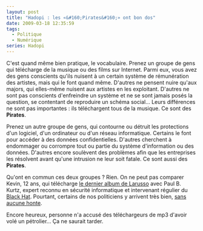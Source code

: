 ```yaml
---
layout: post
title: "Hadopi : les «&#160;Pirates&#160;» ont bon dos"
date: 2009-03-18 12:35:59
tags:
  - Politique
  - Numérique
series: Hadopi
---
```


C'est quand même bien pratique, le vocabulaire. Prenez un groupe de gens qui télécharge de la musique ou des films sur Internet. Parmi eux, vous avez des gens conscients qu'ils nuisent à un certain système de rémunération des artistes, mais qui le font quand même. D'autres ne pensent nuire qu'aux majors, qui elles-même nuisent aux artistes en les exploitant. D'autres ne sont pas conscients d'enfreindre un système et ne se sont jamais posés la question, se contentant de reproduire un schéma social… Leurs différences ne sont pas importantes&nbsp;: ils téléchargent tous de la musique. Ce sont des **Pirates**.

Prenez un autre groupe de gens, qui contourne ou détruit les protections d'un logiciel, d'un ordinateur ou d'un réseau informatique. Certains le font pour accéder à des données confidentielles. D'autres cherchent à endommager ou corrompre tout ou partie du système d'information ou des données. D'autres encore soulèvent des problèmes afin que les entreprises les résolvent avant qu'une intrusion ne leur soit fatale. Ce sont aussi des **Pirates**.

Qu'ont en commun ces deux groupes&nbsp;? Rien. On ne peut pas comparer Kevin, 12 ans, qui télécharge [le dernier album de Larusso](//www.theinquirer.fr/2009/02/24/larusso-pauvre-chanteuse-victime-du-telechargement-illegal.html) avec Paul B. Kurtz, expert reconnu en sécurité informatique et intervenant régulier du [Black Hat](//www.blackhat.com/). Pourtant, certains de nos politiciens y arrivent très bien, [sans aucune honte](http://www.agoravox.fr/tribune-libre/article/fermeture-de-jaimelesartistes-fr-53163).

Encore heureux, personne n'a accusé des téléchargeurs de mp3 d'avoir volé un pétrolier… Ça ne saurait tarder.
